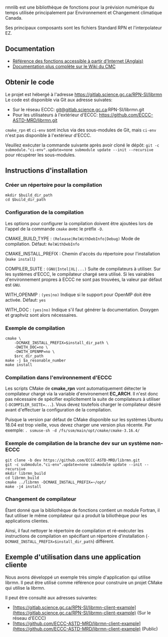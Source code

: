 rmnlib est une bibliothèque de fonctions pour la prévision numérique du temps
utilisée principalement par Environnement et Changement climatique Canada.

Ses principaux composants sont les fichiers Standard RPN et
l'interpolateur EZ.



## Documentation
  * [Référence des fonctions accessible à partir d'Internet (Anglais)](https://science:science@collaboration.cmc.ec.gc.ca/science/si/eng/si/libraries/rmnlib/)
  * [Documentation plus complète sur le Wiki du CMC](https://wiki.cmc.ec.gc.ca/wiki/Librmn)


## Obtenir le code

Le projet est hébergé à l'adresse https://gitlab.science.gc.ca/RPN-SI/librmn
Le code est disponible via Git aux adresse suivates:
  * Sur le réseau ECCC: git@gitlab.science.gc.ca:RPN-SI/librmn.git
  * Pour les utilisateurs à l'extérieur d'ECCC: https://github.com/ECCC-ASTD-MRD/librmn.git

`cmake_rpn` et `ci-env` sont inclus via des sous-modules de Git, mais
`ci-env` n'est pas disponible à l'extérieur d'ECCC.

Veuillez exécuter la commande suivante après avoir cloné le dépôt:
`git -c submodule."ci-env".update=none submodule update --init --recursive`
pour récupérer les sous-modules.


## Instructions d'installation

### Créer un répertoire pour la compilation
```
mkdir $build_dir_path
cd $build_dir_path
```

### Configuration de la compilation

Les options pour configurer la compilation doivent être ajoutées lors de
l'appel de la commande `cmake` avec le préfix `-D`.

CMAKE_BUILD_TYPE
: `(Release|RelWithDebInfo|Debug)` Mode de compilation.  Défaut: `RelWithDebInfo`

CMAKE_INSTALL_PREFIX
: Chemin d'accès du répertoire pour l'installation (`make install`)

COMPILER_SUITE
: `(GNU|Intel|XL|...)` Suite de compilateurs à utiliser.  Sur les systèmes d'ECCC,
le compilateur chargé sera utilisé.  Si les vairables d'environnement propres à
ECCC ne sont pas trouvées, la valeur par défaut est `GNU`.

WITH_OPENMP
: `(yes|no)` Indique si le support pour OpenMP doit être activée.  Défaut: `yes`

WITH_DOC
: `(yes|no)` Indique s'il faut générer la documentation.  Doxygen et
graphviz sont alors nécessaires.

### Exemple de compilation
```
cmake \
    -DCMAKE_INSTALL_PREFIX=$install_dir_path \
    -DWITH_DOC=no \
    -DWITH_OPENMP=no \
    $src_dir_path
make -j $a_resonable_number
make install
```

### Compilation dans l'environnement d'ECCC

Les scripts CMake de __cmake_rpn__ vont automatiquement détecter le compilateur
chargé via la variable d'environement __EC_ARCH__.  Il n'est donc pas nécessaire
de spécifier explicitement la suite de compilateurs à utiliser
(`-DCOMPILER_SUITE=...`).  Vous devez toutefois charger le compilateur désiré
avant d'effectuer la configuration de la compilation.

Puisque la version par défaut de CMake disponible sur les systèmes Ubuntu 18.04
est trop vieille, vous devez charger une version plus récente.  Par exemple:
`. ssmuse-sh -d /fs/ssm/main/opt/cmake/cmake-3.16.4/`


### Exemple de compilation de la branche dev sur un système non-ECCC
```
git clone -b dev https://github.com/ECCC-ASTD-MRD/librmn.git 
git -c submodule."ci-env".update=none submodule update --init --recursive
mkdir librmn_build
cd librmn_build
cmake ../librmn -DCMAKE_INSTALL_PREFIX=~/opt/
make -j4 install
```

### Changement de compilateur

Étant donné que la bibliothèque de fonctions contient un module Fortran, il
faut utiliser le même compilateur qui a produit la biliothèque pour les
applications clientes.

Ainsi, il faut nettoyer le répertoire de compilation et ré-exécuter les
instructions de compilation en spécifiant un répertoire d'installation
(`-DCMAKE_INSTALL_PREFIX=$install_dir_path`) différent.


## Exemple d'utilisation dans une application cliente

Nous avons développé un exemple très simple d'application qui utilise librmn.
Il peut être utilisé comme référence pour construire un projet CMake qui utilise
la librmn.

Il peut être consulté aux adresses suivantes:
- [https://gitlab.science.gc.ca/RPN-SI/librmn-client-example](https://gitlab.science.gc.ca/RPN-SI/librmn-client-example) (Sur le réseau d'ECCC)
- [https://github.com/ECCC-ASTD-MRD/librmn-client-example](https://github.com/ECCC-ASTD-MRD/librmn-client-example) (Public)
